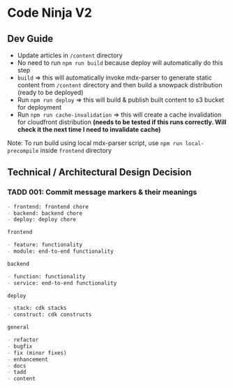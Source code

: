 # Code Ninja V2

## Dev Guide

- Update articles in `/content` directory
- No need to run `npm run build` because deploy will automatically do this step
- `build` => this will automatically invoke mdx-parser to generate static content from `/content` directory and then build a snowpack distribution (ready to be deployed)
- Run `npm run deploy` => this will build & publish built content to s3 bucket for deployment
- Run `npm run cache-invalidation` => this will create a cache invalidation for cloudfront distribution **(needs to be tested if this runs correctly. Will check it the next time I need to invalidate cache)**

Note: To run build using local mdx-parser script, use `npm run local-precompile` inside `frontend` directory

## Technical / Architectural Design Decision

### TADD 001: Commit message markers & their meanings

```md
- frontend: frontend chore
- backend: backend chore
- deploy: deploy chore

frontend

- feature: functionality
- module: end-to-end functionality

backend

- function: functionality
- service: end-to-end functionality

deploy

- stack: cdk stacks
- construct: cdk constructs

general

- refactor
- bugfix
- fix (minor fixes)
- enhancement
- docs
- tadd
- content
```
